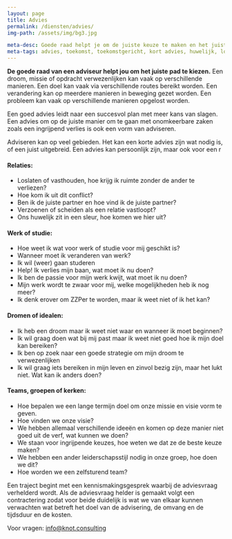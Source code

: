 ```yaml
---
layout: page
title: Advies
permalink: /diensten/advies/
img-path: /assets/img/bg3.jpg

meta-desc: Goede raad helpt je om de juiste keuze te maken en het juiste pad te kiezen richting toekomst
meta-tags: advies, toekomst, toekomstgericht, kort advies, huwelijk, loopbaan, zingeving, levensweg, studiekeuze, beroepskeuze, relatieadvies, loopbaanadvies, persoonlijk advies, christelijk advies
---
```


**De goede raad van een adviseur helpt jou om het juiste pad te kiezen.**
Een droom, missie of opdracht verwezenlijken kan vaak op verschillende manieren.
Een doel kan vaak via verschillende routes bereikt worden. 
Een verandering kan op meerdere manieren in beweging gezet worden.
Een probleem kan vaak op verschillende manieren opgelost worden.

Een goed advies leidt naar een succesvol plan met meer kans van slagen.
Een advies om op de juiste manier om te gaan met onomkeerbare zaken zoals een ingrijpend verlies is ook een vorm van adviseren.

Adviseren kan op veel gebieden. Het kan een korte advies zijn wat nodig is, of een juist uitgebreid. Een advies kan persoonlijk zijn, maar ook voor een r
 
#### Relaties:
- Loslaten of vasthouden, hoe krijg ik ruimte zonder de ander te verliezen?
- Hoe kom ik uit dit conflict?
- Ben ik de juiste partner en hoe vind ik de juiste partner?
- Verzoenen of scheiden als een relatie vastloopt?
- Ons huwelijk zit in een sleur, hoe komen we hier uit?

#### Werk of studie:
- Hoe weet ik wat voor werk of studie voor mij geschikt is?
- Wanneer moet ik veranderen van werk?
- Ik wil (weer) gaan studeren
- Help! Ik verlies mijn baan, wat moet ik nu doen?
- Ik ben de passie voor mijn werk kwijt, wat moet ik nu doen?
- Mijn werk wordt te zwaar voor mij, welke mogelijkheden heb ik nog meer?
- Ik denk erover om ZZPer te worden, maar ik weet niet of ik het kan?

#### Dromen of idealen:
- Ik heb een droom maar ik weet niet waar en wanneer ik moet beginnen?
- Ik wil graag doen wat bij mij past maar ik weet niet goed hoe ik mijn doel kan bereiken?
- Ik ben op zoek naar een goede strategie om mijn droom te verwezenlijken
- Ik wil graag iets bereiken in mijn leven en zinvol bezig zijn, maar het lukt niet. Wat kan ik anders doen?

#### Teams, groepen of kerken:
- Hoe bepalen we een lange termijn doel om onze missie en visie vorm te geven.
- Hoe vinden we onze visie?
- We hebben allemaal verschillende ideeën en komen op deze manier niet goed uit de verf, wat kunnen we doen?
- We staan voor ingrijpende keuzes, hoe weten we dat ze de beste keuze maken?
- We hebben een ander leiderschapsstijl nodig in onze groep, hoe doen we dit?
- Hoe worden we een zelfsturend team?


Een traject begint met een kennismakingsgesprek waarbij de adviesvraag verhelderd wordt. 
Als de adviesvraag helder is gemaakt volgt een contractering zodat voor beide duidelijk is wat we van elkaar kunnen verwachten wat betreft het doel van de advisering, de omvang  en de tijdsduur en de kosten.

Voor vragen: info@knot.consulting
